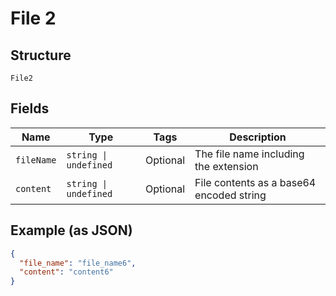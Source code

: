 
# File 2

## Structure

`File2`

## Fields

| Name | Type | Tags | Description |
|  --- | --- | --- | --- |
| `fileName` | `string \| undefined` | Optional | The file name including the extension |
| `content` | `string \| undefined` | Optional | File contents as a base64 encoded string |

## Example (as JSON)

```json
{
  "file_name": "file_name6",
  "content": "content6"
}
```

